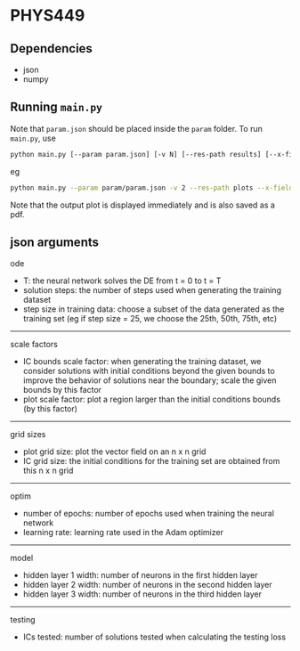 # PHYS449

## Dependencies

- json
- numpy

## Running `main.py`

Note that `param.json` should be placed inside the `param` folder. To run `main.py`, use

```sh
python main.py [--param param.json] [-v N] [--res-path results] [--x-field x**2] [--y-field y**2] [--lb LB] [--ub UB] [--n-tests N_TESTS]
```
eg
```sh
python main.py --param param/param.json -v 2 --res-path plots --x-field "-y/np.sqrt(x**2 + y**2)" --y-field "x/np.sqrt(x**2 + y**2)" --lb -1.0 --ub 1.0 --n-tests 3
```
Note that the output plot is displayed immediately and is also saved as a pdf.
## json arguments

ode
- T: the neural network solves the DE from t = 0 to t = T
- solution steps: the number of steps used when generating the training dataset
- step size in training data: choose a subset of the data generated as the training set (eg if step size = 25, we choose the 25th, 50th, 75th, etc)
--------------------------------------------------------------------------------------------------------------------------------------
scale factors
- IC bounds scale factor: when generating the training dataset, we consider solutions with initial conditions beyond the given bounds to improve the behavior of solutions near the boundary; scale the given bounds by this factor
- plot scale factor: plot a region larger than the initial conditions bounds (by this factor)
--------------------------------------------------------------------------------------------------------------------------------------
grid sizes
- plot grid size: plot the vector field on an n x n grid
- IC grid size: the initial conditions for the training set are obtained from this n x n grid
--------------------------------------------------------------------------------------------------------------------------------------
optim
- number of epochs: number of epochs used when training the neural network
- learning rate: learning rate used in the Adam optimizer
--------------------------------------------------------------------------------------------------------------------------------------
model
- hidden layer 1 width: number of neurons in the first hidden layer
- hidden layer 2 width: number of neurons in the second hidden layer
- hidden layer 3 width: number of neurons in the third hidden layer
--------------------------------------------------------------------------------------------------------------------------------------
testing
- ICs tested: number of solutions tested when calculating the testing loss

